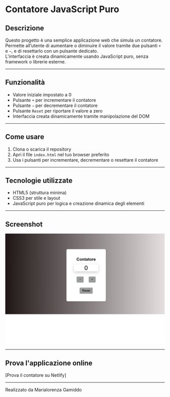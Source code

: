# Contatore JavaScript Puro

## Descrizione

Questo progetto è una semplice applicazione web che simula un contatore.  
Permette all’utente di aumentare o diminuire il valore tramite due pulsanti `+` e `−`, e di resettarlo con un pulsante dedicato.  
L’interfaccia è creata dinamicamente usando JavaScript puro, senza framework o librerie esterne.

---

## Funzionalità

- Valore iniziale impostato a 0
- Pulsante `+` per incrementare il contatore
- Pulsante `−` per decrementare il contatore
- Pulsante `Reset` per riportare il valore a zero
- Interfaccia creata dinamicamente tramite manipolazione del DOM

---

## Come usare

1. Clona o scarica il repository
2. Apri il file `index.html` nel tuo browser preferito
3. Usa i pulsanti per incrementare, decrementare o resettare il contatore

---

## Tecnologie utilizzate

- HTML5 (struttura minima)
- CSS3 per stile e layout
- JavaScript puro per logica e creazione dinamica degli elementi

---

## Screenshot

![Screenshot del contatore](img.jpg)

---

## Prova l'applicazione online

[Prova il contatore su Netlify]

---


Realizzato da Marialorenza Gamiddo